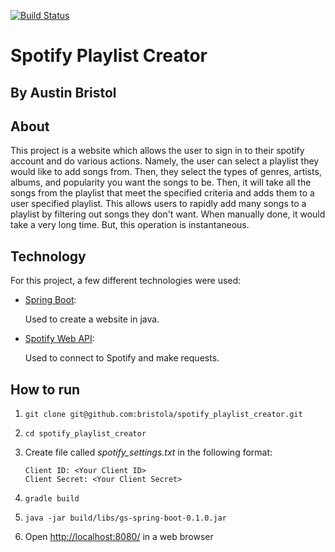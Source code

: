 [![Build Status](https://travis-ci.com/bristola/spotify_playlist_creator.svg?branch=master)](https://travis-ci.com/bristola/spotify_playlist_creator)

# Spotify Playlist Creator

## By Austin Bristol

## About

This project is a website which allows the user to sign in to their spotify
account and do various actions. Namely, the user can select a playlist they
would like to add songs from. Then, they select the types of genres, artists,
albums, and popularity you want the songs to be. Then, it will take all the
songs from the playlist that meet the specified criteria and adds them to a user
specified playlist. This allows users to rapidly add many songs to a playlist by
filtering out songs they don't want. When manually done, it would take a very
long time. But, this operation is instantaneous.

## Technology

For this project, a few different technologies were used:

- [Spring Boot](https://github.com/spring-projects/spring-boot):

    Used to create a website in java.

- [Spotify Web API](https://github.com/thelinmichael/spotify-web-api-java):

    Used to connect to Spotify and make requests.

## How to run

1. ```git clone git@github.com:bristola/spotify_playlist_creator.git```

1. ```cd spotify_playlist_creator```

1. Create file called *spotify_settings.txt* in the following format:

    ```
    Client ID: <Your Client ID>
    Client Secret: <Your Client Secret>
    ```

1. ```gradle build```

1. ```java -jar build/libs/gs-spring-boot-0.1.0.jar```

1. Open <http://localhost:8080/> in a web browser
